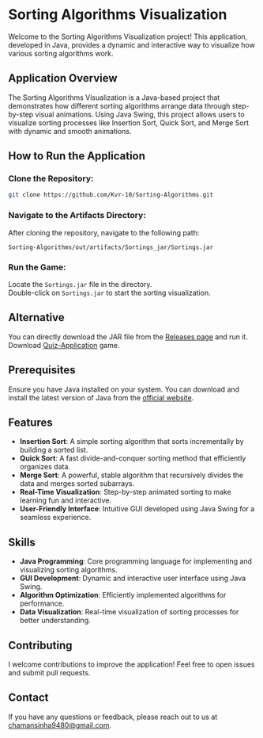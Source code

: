 # **Sorting Algorithms Visualization**

Welcome to the Sorting Algorithms Visualization project! This application, developed in Java, provides a dynamic and interactive way to visualize how various sorting algorithms work.

## Application Overview
The Sorting Algorithms Visualization is a Java-based project that demonstrates how different sorting algorithms arrange data through step-by-step visual animations. Using Java Swing, this project allows users to visualize sorting processes like Insertion Sort, Quick Sort, and Merge Sort with dynamic and smooth animations.

## How to Run the Application

### Clone the Repository:
```bash
git clone https://github.com/Kvr-10/Sorting-Algorithms.git
```
### Navigate to the Artifacts Directory:
After cloning the repository, navigate to the following path:
```
Sorting-Algorithms/out/artifacts/Sortings_jar/Sortings.jar
```
### Run the Game:
Locate the `Sortings.jar` file in the directory.  
Double-click on `Sortings.jar` to start the sorting visualization.

## Alternative
You can directly download the JAR file from the [Releases page](https://github.com/Kvr-10//releases/latest) and run it.  
Download [Quiz-Application](https://github.com/Kvr-10/Sorting-Algorithms/releases/latest/download/Sortings.jar) game.

## Prerequisites
Ensure you have Java installed on your system. You can download and install the latest version of Java from the [official website](https://www.java.com/en/).

## Features
- **Insertion Sort**: A simple sorting algorithm that sorts incrementally by building a sorted list.
- **Quick Sort**: A fast divide-and-conquer sorting method that efficiently organizes data.
- **Merge Sort**: A powerful, stable algorithm that recursively divides the data and merges sorted subarrays.
- **Real-Time Visualization**: Step-by-step animated sorting to make learning fun and interactive.
- **User-Friendly Interface**: Intuitive GUI developed using Java Swing for a seamless experience.

## Skills
- **Java Programming**: Core programming language for implementing and visualizing sorting algorithms.
- **GUI Development**: Dynamic and interactive user interface using Java Swing.
- **Algorithm Optimization**: Efficiently implemented algorithms for performance.
- **Data Visualization**: Real-time visualization of sorting processes for better understanding.

## Contributing
I welcome contributions to improve the application! Feel free to open issues and submit pull requests.

## Contact
If you have any questions or feedback, please reach out to us at chamansinha9480@gmail.com.

